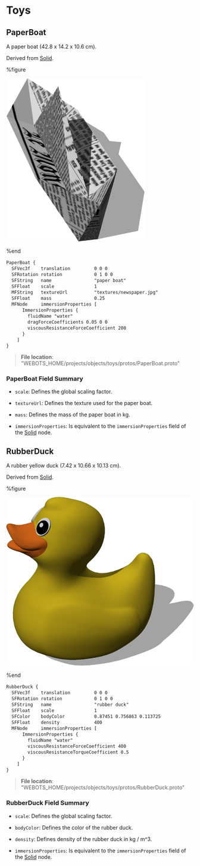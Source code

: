 # Toys

## PaperBoat

A paper boat (42.8 x 14.2 x 10.6 cm).

Derived from [Solid](../reference/solid.md).

%figure

![PaperBoat](images/objects/toys/PaperBoat/model.png)

%end

```
PaperBoat {
  SFVec3f    translation         0 0 0
  SFRotation rotation            0 1 0 0
  SFString   name                "paper boat"
  SFFloat    scale               1                         
  MFString   textureUrl          "textures/newspaper.jpg"  
  SFFloat    mass                0.25                      
  MFNode     immersionProperties [                         
      ImmersionProperties {
        fluidName "water"
        dragForceCoefficients 0.05 0 0
        viscousResistanceForceCoefficient 200
      }
    ]
}
```

> **File location**: "WEBOTS\_HOME/projects/objects/toys/protos/PaperBoat.proto"

### PaperBoat Field Summary

- `scale`: Defines the global scaling factor.

- `textureUrl`: Defines the texture used for the paper boat.

- `mass`: Defines the mass of the paper boat in kg.

- `immersionProperties`: Is equivalent to the `immersionProperties` field of the [Solid](../reference/solid.md) node.

## RubberDuck

A rubber yellow duck (7.42 x 10.66 x 10.13 cm).

Derived from [Solid](../reference/solid.md).

%figure

![RubberDuck](images/objects/toys/RubberDuck/model.png)

%end

```
RubberDuck {
  SFVec3f    translation         0 0 0
  SFRotation rotation            0 1 0 0
  SFString   name                "rubber duck"
  SFFloat    scale               1                          
  SFColor    bodyColor           0.87451 0.756863 0.113725  
  SFFloat    density             400                        
  MFNode     immersionProperties [                          
      ImmersionProperties {
        fluidName "water"
        viscousResistanceForceCoefficient 400
        viscousResistanceTorqueCoefficient 0.5
      }
    ]
}
```

> **File location**: "WEBOTS\_HOME/projects/objects/toys/protos/RubberDuck.proto"

### RubberDuck Field Summary

- `scale`: Defines the global scaling factor.

- `bodyColor`: Defines the color of the rubber duck.

- `density`: Defines density of the rubber duck in kg / m^3.

- `immersionProperties`: Is equivalent to the `immersionProperties` field of the [Solid](../reference/solid.md) node.


